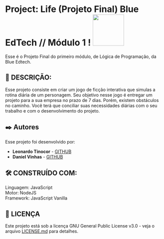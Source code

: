 # Project: Life (Projeto Final) Blue EdTech // Módulo 1 ! <img src="https://user-images.githubusercontent.com/95504029/151560441-2e792d97-fd65-462c-8fd7-70f581de5674.gif" width="100">

Esse é o Projeto Final do primeiro módulo, de Lógica de Programação, da Blue Edtech.

## 🚀 DESCRIÇÃO:

Esse projeto consiste em criar um jogo de ficção interativa que simulas a rotina diária de um personagem.
Seu objetivo nesse jogo é entregar um projeto para a sua empresa no prazo de 7 dias. Porém, existem obstáculos no caminho.
Você terá que conciliar suas necessidades diárias
com o seu trabalho e com o desenvolvimento do projeto. 

## ✒️ Autores

Esse projeto foi desenvolvido por:

* **Leonardo Tinocor** - [GITHUB](https://github.com/leotinoco7)
* **Daniel Vinhas** - [GITHUB](https://github.com/vinhas93)

## 🛠️ CONSTRUÍDO COM:

Linguagem: JavaScript  
Motor: NodeJS  
Framework: JavaScript Vanilla  


## 📄 LICENÇA

Este projeto está sob a licença GNU General Public License v3.0 - veja o arquivo [LICENSE.md](https://github.com/leotinoco7/mod1-prof_final/blob/main/LICENSE) para detalhes.


